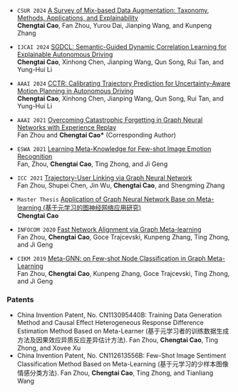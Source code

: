 <!-- ## Autonomous Driving

<div class='paper-box'><div class='paper-box-image'><div><div class="badge">IJCAI 2024</div><img src='images/IJCAI_2024.png' alt="sym" width="100%"></div></div>
<div class='paper-box-text' markdown="1">

[SGDCL: Semantic-Guided Dynamic Correlation Learning for Explainable Autonomous Driving](https://www.ijcai.org/proceedings/2024/66) <strong><span class='show_paper_citations' data='BbsnLQYAAAAJ:roLk4NBRz8UC'></span></strong> [**[Project]**](https://github.com/ChengtaiCao/SGDCL)  
**Chengtai Cao**, Xinhong Chen, Jianping Wang, Qun Song, Rui Tan, and Yung-Hui Li

- This work introduces SGDCL, a novel approach for explainable autonomous driving. SGDCL addresses critical shortcomings of existing methods via a semantic-guided learning module and a dynamic correlation learning module to learn category-specific features and model their interplay. Furthermore, we propose a novel loss item that leverages fine-grained co-occurrence statistics to regularize model training. Our comprehensive evaluation of two benchmarks demonstrates its effectiveness, surpassing seven state-of-the-art baselines and a large vision-language model. SGDCL improves prediction performance by a large margin and offers interpretable attention scores, enhancing the explainability and transparency of autonomous driving systems. 
</div>
</div>

<div class='paper-box'><div class='paper-box-image'><div><div class="badge">AAAI 2024</div><img src='images/AAAI_2024.png' alt="sym" width="100%"></div></div>
<div class='paper-box-text' markdown="1">

[CCTR: Calibrating Trajectory Prediction for Uncertainty-Aware Motion Planning in Autonomous Driving](https://ojs.aaai.org/index.php/AAAI/article/view/30085) <strong><span class='show_paper_citations' data='BbsnLQYAAAAJ:_FxGoFyzp5QC'></span></strong>  
**Chengtai Cao**, Xinhong Chen, Jianping Wang, Qun Song, Rui Tan, and Yung-Hui Li

- This paper presents a novel CCTR framework to address the challenge of proper uncertainty calibration in trajectory prediction models, improving their reliability. CCTR offers a solution by introducing a calibration-oriented regularizer to align predicted variances with ground truth divergence and generating tailor-made temperature scalers for each prediction based on context and historical information. Extensive experiments demonstrate the superiority of CCTR over various baselines in uncertainty estimation and downstream planning tasks, leading to better-calibrated predictions and more trustworthy planning. Moreover, the ablation studies show the effectiveness of each component, with in-depth empirical analysis verifying CCTR's desirable properties. Future work can exploit more advanced post-processing modules to further improve calibration quality. 
</div>
</div>

## Continual Learning
<div class='paper-box'><div class='paper-box-image'><div><div class="badge">AAAI 2021</div><img src='images/AAAI_2021.png' alt="sym" width="100%"></div></div>
<div class='paper-box-text' markdown="1">

[Overcoming Catastrophic Forgetting in Graph Neural Networks with Experience Replay](https://ojs.aaai.org/index.php/AAAI/article/view/16602) <strong><span class='show_paper_citations' data='BbsnLQYAAAAJ:2osOgNQ5qMEC'></span></strong>  
Fan Zhou and **Chengtai Cao\*** (Corresponding Author)

- In this paper, we propose a dedicated continual learning method for graph neural networks, which is to our best
knowledge the first attempt along this line. Specifically, we design a topology-aware weight preserving module which explicitly captures the topological information of graphs and measures the importance of the network’s parameters based on the task-related loss function and the topological information. When learning a new task, changes to the important parameters will be penalized to remember old tasks. Moreover, the proposed approach can be readily extended to arbitrary GNNs. The extensive experiments on both node-level tasks and graph-level one demonstrates the effectiveness and applicability of the proposed continual learning method on the graph domain.
</div>
</div>

## Meta-Learning
<div class='paper-box'><div class='paper-box-image'><div><div class="badge">INFOCOM 2020</div><img src='images/INFOCOM_2020.png' alt="sym" width="100%"></div></div>
<div class='paper-box-text' markdown="1">

[Fast Network Alignment via Graph Meta-learning](https://ieeexplore.ieee.org/abstract/document/9155456) <strong><span class='show_paper_citations' data='BbsnLQYAAAAJ:u-x6o8ySG0sC'></span></strong>  
Fan Zhou, **Chengtai Cao**, Goce Trajcevski, Kunpeng Zhang, Ting Zhong, and Ji Geng.

- In this paper, we recast the network alignment (NA) problem as a one-shot classification problem and presented an effective and efficient meta-learning based model for addressing this task, providing a new perspective. The proposed Meta-NA is a flexible and general framework that can significantly improve the NA accuracy and reduce the computational overheads. As our future work, one immediate extension is to incorporate the auxiliary information for more accurate network alignment. In addition, leveraging Meta-NA we plan to tackle another interesting topic – the network alignment without structural information – e.g., linking the anchor nodes across locationbased social networks with only the footprints of users available.
</div>
</div>


<div class='paper-box'><div class='paper-box-image'><div><div class="badge">CIKM 2019</div><img src='images/CIKM_2019.png' alt="sym" width="100%"></div></div>
<div class='paper-box-text' markdown="1">

[Meta-GNN: on Few-shot Node Classification in Graph Meta-Learning](https://dl.acm.org/doi/abs/10.1145/3357384.3358106) <strong><span class='show_paper_citations' data='BbsnLQYAAAAJ:u5HHmVD_uO8C'></span></strong>  [**[Project]**](https://github.com/ChengtaiCao/Meta-GNN)  
Fan Zhou, **Chengtai Cao**, Kunpeng Zhang, Goce Trajcevski, Ting Zhong, and Ji Geng

- We have presented a generic graph meta-learning framework for few-shot node classification that leverages meta-learning mechanism to learn better parameter initialization of GNNs. The proposed Meta-GNN model can adapt well to new learning tasks (even new classes) with few labeled samples and significantly improves the performance in the context of few-shot node classification under meta-learning paradigm. Encouraging results have been obtained on three widely used datasets. In our future work, we would like to extend our framework to address more challenging problems such as few-shot graph classification and zero-shot node classification.
</div>
</div>


## Graph Neural Network
<div class='paper-box'><div class='paper-box-image'><div><div class="badge">ICC 2024</div><img src='images/ICC_2021.png' alt="sym" width="100%"></div></div>
<div class='paper-box-text' markdown="1">

[Trajectory-User Linking via Graph Neural Network](https://ieeexplore.ieee.org/abstract/document/9500836) <strong><span class='show_paper_citations' data='BbsnLQYAAAAJ:qjMakFHDy7sC'></span></strong>  
Fan Zhou, Shupei Chen, Jin Wu, **Chengtai Cao**, and Shengming Zhang

- This paper presented a general graph construction method to generate a check-in graph from massive trajectory data while modeling geographical features associated with users’ checkins and temporal moving intentions. We also proposed an effective and efficient model GNNTUL to address the human mobility discrimination problem by utilizing graph neural networks to capture higher-order spatio-temporal information, as well as the implicit transition patterns between check-ins from the constructed graph. Extensive experiments have been conducted on real-world LBSN data, and the results prove that our method can successfully enhance TUL performance and improve mobility learning efficiency.
</div>
</div>


## Survey
<div class='paper-box'><div class='paper-box-image'><div><div class="badge">CSUR 2024</div><img src='images/CSUR_2024.png' alt="sym" width="100%"></div></div>
<div class='paper-box-text' markdown="1">

[A Survey of Mix-based Data Augmentation: Taxonomy, Methods, Applications, and Explainability](https://dl.acm.org/doi/pdf/10.1145/3696206) <strong><span class='show_paper_citations' data='BbsnLQYAAAAJ:ufrVoPGSRksC'></span></strong> [**[Project]**](https://github.com/ChengtaiCao/Awesome-Mix)
**Chengtai Cao**, Fan Zhou, Yurou Dai, Jianping Wang, and Kunpeng Zhang

- Data augmentation (DA) is indispensable in modern machine learning and deep neural networks. The basic idea of DA is to construct new training data to improve the model's generalization by adding slightly disturbed versions of existing data or synthesizing new data. This survey comprehensively reviews a crucial subset of DA techniques, namely Mix-based Data Augmentation (MixDA), which generates novel samples by combining multiple examples. In contrast to traditional DA approaches that operate on single samples or entire datasets, MixDA stands out due to its effectiveness, simplicity, computational efficiency, theoretical foundation, and broad applicability. We begin by introducing a novel taxonomy that categorizes MixDA into Mixup-based, Cutmix-based, and mixture approaches based on a hierarchical perspective of the data mixing operation. Subsequently, we provide an in-depth review of various MixDA techniques, focusing on their underlying motivations. Owing to its versatility, MixDA has penetrated a wide range of applications, which we also thoroughly investigate in this survey. Moreover, we delve into the underlying mechanisms of MixDA's effectiveness by examining its impact on model generalization and calibration while providing insights into the model's behavior by analyzing the inherent properties of MixDA. Finally, we recapitulate the critical findings and fundamental challenges of current MixDA studies while outlining the potential directions for future works. Different from previous related surveys that focus on DA approaches in specific domains (e.g., computer vision and natural language processing) or only review a limited subset of MixDA studies, we are the first to provide a systematical survey of MixDA, covering its taxonomy, methodology, application, and explainability. Furthermore, we provide promising directions for researchers interested in this exciting area.
</div>
</div>


## Thesis
<div class='paper-box'><div class='paper-box-image'><div><div class="badge">Master Thesis</div><img src='images/Thesis_2021.png' alt="sym" width="100%"></div></div>
<div class='paper-box-text' markdown="1">

[Application of Graph Neural Network Base on Meta-learning (基于元学习的图神经网络应用研究)](https://www.cnki.net/KCMS/detail/detail.aspx?dbcode=CMFD&dbname=CMFD202201&filename=1021748039.nh&uniplatform=OVERSEA&v=IOm4_go2JbG-GNi8-6GuC3ojIq6MirrxrsNc1rpnfKBFRkaFM-K-aTiPvlKkOh41)  
**Chengtai Cao**

- With the advancement of machine learning and deep learning, graph structure data learning has gained significant attention from researchers. Graph data is prevalent in applications like social networks, citation networks, and biomolecules, leading to various graph learning models such as graph convolutional neural networks. However, existing methods face challenges: poor generalization, difficulty learning from few samples, inability to learn to learn, and low model efficiency. To address these issues, this research proposes two methods: Meta-GNN and Meta-NA. Meta-GNN focuses on few-shot node classification, using meta-learning to achieve good model initialization. Meta-NA approaches network alignment as a few-shot inter-network node classification problem, mapping nodes from multiple graphs into a shared metric space. Experimental results on real-world benchmarks demonstrate that both proposed methods outperform existing baselines in their respective applications.

</div>
</div>

## Others
<div class='paper-box'><div class='paper-box-image'><div><div class="badge">ESWA 2021</div><img src='images/ESWA_2021.png' alt="sym" width="100%"></div></div>
<div class='paper-box-text' markdown="1">

[Learning Meta-Knowledge for Few-shot Image Emotion Recognition](https://www.sciencedirect.com/science/article/abs/pii/S0957417420309830) <strong><span class='show_paper_citations' data='BbsnLQYAAAAJ:9yKSN-GCB0IC'></span></strong>  
Fan, Zhou, **Chengtai Cao**, Ting Zhong, and Ji Geng.

- In this research, we propose a generic meta-learning framework for the few-shot image emotion classification, called Meta-IEC, which provides the capability of well adapting or generalizing to new classes that have not been encountered before, and transferring to a new dataset where labels are completely different and only very few labeled examples are available. To capture the uncertainty and ambiguity during meta-testing, we implement a hierarchical Bayesian graphical model to understand latent relationships among various parameters between meta-training and meta-testing. Extensive experiments conducted on three publicly available datasets show that our proposed model outperforms several state-of-the-art baselines ranging from feature-engineering oriented to deep learning based. In addition, the study also demonstrates the impact of various factors on the model performance, such as the Meta-IEC framework, the network architecture, the hyperparameters, and the choice of labels in meta-training and meta-testing.
</div>
</div> -->


- ``CSUR 2024`` [A Survey of Mix-based Data Augmentation: Taxonomy, Methods, Applications, and Explainability](https://dl.acm.org/doi/pdf/10.1145/3696206)  
**Chengtai Cao**, Fan Zhou, Yurou Dai, Jianping Wang, and Kunpeng Zhang

- ``IJCAI 2024`` [SGDCL: Semantic-Guided Dynamic Correlation Learning for Explainable Autonomous Driving](https://www.ijcai.org/proceedings/2024/66)  
**Chengtai Cao**, Xinhong Chen, Jianping Wang, Qun Song, Rui Tan, and Yung-Hui Li

- ``AAAI 2024`` [CCTR: Calibrating Trajectory Prediction for Uncertainty-Aware Motion Planning in Autonomous Driving](https://ojs.aaai.org/index.php/AAAI/article/view/30085)  
**Chengtai Cao**, Xinhong Chen, Jianping Wang, Qun Song, Rui Tan, and Yung-Hui Li

- ``AAAI 2021`` [Overcoming Catastrophic Forgetting in Graph Neural Networks with Experience Replay](https://ojs.aaai.org/index.php/AAAI/article/view/16602)  
Fan Zhou and **Chengtai Cao\*** (Corresponding Author)

- ``ESWA 2021`` [Learning Meta-Knowledge for Few-shot Image Emotion Recognition](https://www.sciencedirect.com/science/article/abs/pii/S0957417420309830)  
Fan, Zhou, **Chengtai Cao**, Ting Zhong, and Ji Geng

- ``ICC 2021`` [Trajectory-User Linking via Graph Neural Network](https://ieeexplore.ieee.org/abstract/document/9500836)  
Fan Zhou, Shupei Chen, Jin Wu, **Chengtai Cao**, and Shengming Zhang

- ``Master Thesis`` [Application of Graph Neural Network Base on Meta-learning (基于元学习的图神经网络应用研究)](https://www.cnki.net/KCMS/detail/detail.aspx?dbcode=CMFD&dbname=CMFD202201&filename=1021748039.nh&uniplatform=OVERSEA&v=IOm4_go2JbG-GNi8-6GuC3ojIq6MirrxrsNc1rpnfKBFRkaFM-K-aTiPvlKkOh41)  
**Chengtai Cao**

- ``INFOCOM 2020`` [Fast Network Alignment via Graph Meta-learning](https://ieeexplore.ieee.org/abstract/document/9155456)  
Fan Zhou, **Chengtai Cao**, Goce Trajcevski, Kunpeng Zhang, Ting Zhong, and Ji Geng

- ``CIKM 2019`` [Meta-GNN: on Few-shot Node Classification in Graph Meta-Learning](https://dl.acm.org/doi/abs/10.1145/3357384.3358106)  
Fan Zhou, **Chengtai Cao**, Kunpeng Zhang, Goce Trajcevski, Ting Zhong, and Ji Geng
  

### Patents
- China Invention Patent, No. CN113095440B: Training Data Generation Method and Causal Effect Heterogeneous Response Difference Estimation Method Based on Meta-Learner (基于元学习者的训练数据生成方法及因果效应异质反应差异估计方法). Fan Zhou, **Chengtai Cao**, Ting Zhong, and Xovee Xu
- China Invention Patent, No. CN112613556B: Few-Shot Image Sentiment Classification Method Based on Meta-Learning (基于元学习的少样本图像情感分类方法). Fan Zhou, **Chengtai Cao**, Ting Zhong, and Tianliang Wang
